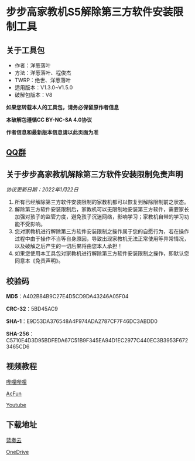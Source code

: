 # 步步高家教机S5解除第三方软件安装限制工具

## 关于工具包
- 作者：洋葱落叶
- 方法：洋葱落叶、程俊杰
- TWRP：绝世、洋葱落叶
- 适用版本：V1.3.0~V1.5.0
- 破解包版本：V8

**如果您转载本人的工具包，请务必保留原作者信息**

**本破解包遵循CC BY-NC-SA 4.0协议**

**作者信息和最新版本信息请以此页面为准**

## [QQ群](QQ_Group.md)

## 关于步步高家教机解除第三方软件安装限制免责声明
*协议更新日期：2022年1月22日*
1. 所有已经解除第三方软件安装限制的家教机都可以恢复到解除限制前之状态。
2. 解除第三方软件安装限制后，家教机可以无限制地安装第三方软件，需要家长加强对孩子的监管力度，避免孩子沉迷网络，影响学习；家教机自带的学习功能不受影响。
3. 您对家教机进行解除第三方软件安装限制之操作属于您的自愿行为，若在操作过程中由于操作不当等自身原因，导致出现家教机无法正常使用等异常情况，以及破解之后产生的一切后果将由您本人承担！
4. 如果您使用本工具包对家教机进行解除第三方软件安装限制之操作，即默认您同意本《免责声明》。

## 校验码
**MD5**：A402B84B9C27E4D5CD9DA43246A05F04

**CRC-32**：5BD45AC9

**SHA-1**：E9D53DA376548A4F974ADA2787CF7F46DC3ABDD0

**SHA-256**：C5710E4D3D95BDFEDA67C51B9F345EA94D1EC2977C440EC3B3953F6723465CD6

## 视频教程
[哔哩哔哩](https://b23.tv/hxNx2k)

[AcFun](https://www.acfun.cn/v/ac30354560)

[Youtube](https://youtu.be/NYNYTBkrqjc)

## 下载地址
[蓝奏云](https://ycly.lanzouw.com/b0akluldg)

[OneDrive](https://dljz-my.sharepoint.com/:f:/g/personal/ycly_nii_ink/EhOVRHG2mlpJkjlmZWhskq0BgGijDZERu4ksQOhOQkHdUw?e=iVaTd6)
